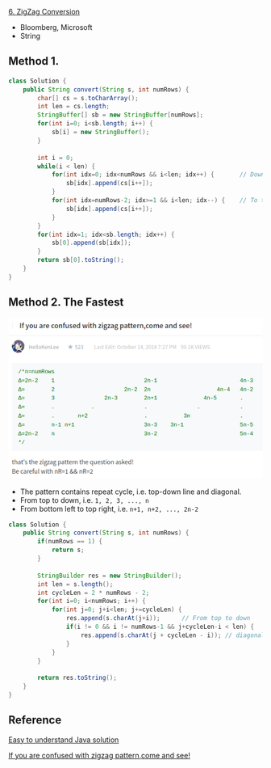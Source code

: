 [6. ZigZag Conversion](https://leetcode.com/problems/zigzag-conversion/)

* Bloomberg, Microsoft
* String



## Method 1. 

```java
class Solution {
    public String convert(String s, int numRows) {
        char[] cs = s.toCharArray();
        int len = cs.length;
        StringBuffer[] sb = new StringBuffer[numRows];
        for(int i=0; i<sb.length; i++) {
            sb[i] = new StringBuffer();
        }
        
        int i = 0;
        while(i < len) {
            for(int idx=0; idx<numRows && i<len; idx++) {       // Down: Increase row index and string index at the same time
                sb[idx].append(cs[i++]);
            }
            for(int idx=numRows-2; idx>=1 && i<len; idx--) {    // To top right: Decrease row index, increase string index
                sb[idx].append(cs[i++]);
            }
        }
        for(int idx=1; idx<sb.length; idx++) {
            sb[0].append(sb[idx]);
        }
        return sb[0].toString();
    }
}
```



## Method 2. The Fastest

![](images/6.Explanation.png)
* The pattern contains repeat cycle, i.e. top-down line and diagonal.
* From top to down, i.e. `1, 2, 3, ..., n`
* From bottom left to top right, i.e. `n+1, n+2, ..., 2n-2`

```java
class Solution {
    public String convert(String s, int numRows) {
        if(numRows == 1) {
            return s;
        }
        
        StringBuilder res = new StringBuilder();
        int len = s.length();
        int cycleLen = 2 * numRows - 2;
        for(int i=0; i<numRows; i++) {
            for(int j=0; j+i<len; j+=cycleLen) {
                res.append(s.charAt(j+i));      // From top to down
                if(i != 0 && i != numRows-1 && j+cycleLen-i < len) {
                    res.append(s.charAt(j + cycleLen - i)); // diagonal
                }
            }
        }
        
        return res.toString();
    }
}
```



## Reference

[Easy to understand Java solution](https://leetcode.com/problems/zigzag-conversion/discuss/3403/Easy-to-understand-Java-solution)

[If you are confused with zigzag pattern,come and see!](https://leetcode.com/problems/zigzag-conversion/discuss/3435/If-you-are-confused-with-zigzag-patterncome-and-see!)
